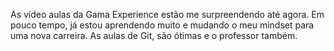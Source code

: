 As vídeo aulas da Gama Experience estão me surpreendendo até agora. 
Em pouco tempo, já estou aprendendo muito e mudando o meu mindset para uma nova carreira. 
As aulas de Git, são ótimas e o professor também. 
